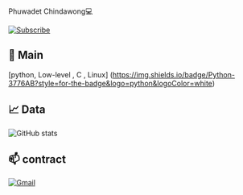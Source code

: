 Phuwadet Chindawong💻

[![Subscribe](https://img.shields.io/badge/Subscribe-248-red?style=for-the-badge&logo=youtube)](https://www.youtube.com/@Phuwadet025?sub_confirmation=1)


## 📝 Main
[python, Low-level , C , Linux]
(https://img.shields.io/badge/Python-3776AB?style=for-the-badge&logo=python&logoColor=white)


## 📈 Data
![GitHub stats](https://github-readme-stats.vercel.app/api?username=PHUWADET001&show_icons=true&theme=radical)

## 📫 contract
[![Gmail](https://img.shields.io/badge/Gmail-D14836?style=for-the-badge&logo=gmail&logoColor=white)](pickled025l@gmail.com)
